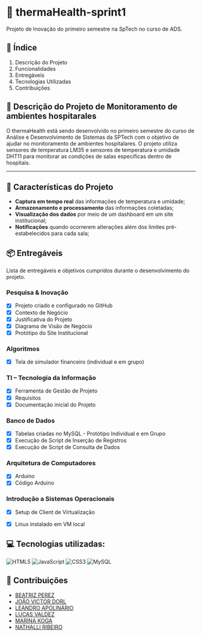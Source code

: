 # 🏥 thermaHealth-sprint1
Projeto de Inovação do primeiro semestre na SpTech no curso de ADS.

## 📝 Índice

1. Descrição do Projeto
2. Funcionalidades
3. Entregáveis
4. Tecnologias Utilizadas
5. Contribuições

## 📁 Descrição do Projeto de Monitoramento de ambientes hospitarales  

O thermaHealth está sendo desenvolvido no primeiro semestre do curso de Análise e Desenvolvimento de Sistemas da SPTech com o objetivo de ajudar no monitoramento de ambientes hospitalares. O projeto utiliza sensores de temperatura LM35 e sensores de temperatura e umidade DHT11 para monitorar as condições de salas específicas dentro de hospitais.

---
 
## 🔧 Características do Projeto
- **Captura em tempo real** das informações de temperatura e umidade;
- **Armazenamento e processamento** das informações coletadas;
- **Visualização dos dados** por meio de um dashboard em um site institucional;
- **Notificações** quando ocorrerem alterações além dos limites pré-estabelecidos para cada sala;

## 📦 Entregáveis
Lista de entregáveis e objetivos cumpridos durante o desenvolvimento do projeto.

### Pesquisa & Inovação
- [x] Projeto criado e configurado no GitHub
- [x] Contexto de Negócio
- [x] Justificativa do Projeto
- [x] Diagrama de Visão de Negócio
- [x] Protótipo do Site Institucional

### Algoritmos
- [x] Tela de simulador financeiro (individual e em grupo)

### TI – Tecnologia da Informação
- [x] Ferramenta de Gestão de Projeto
- [x] Requisitos
- [x] Documentação inicial do Projeto

### Banco de Dados
- [x] Tabelas criadas no MySQL - Protótipo Individual e em Grupo
- [x] Execução de Script de Inserção de Registros
- [x] Execução de Script de Consulta de Dados
  
### Arquitetura de Computadores
- [x] Arduino
- [x] Código Arduino
  
### Introdução a Sistemas Operacionais
- [x] Setup de Client de Virtualização
- [x] Linux instalado em VM local


## 💻 Tecnologias utilizadas:
![HTML5](https://img.shields.io/badge/html5-%23E34F26.svg?style=for-the-badge&logo=html5&logoColor=white)
![JavaScript](https://img.shields.io/badge/javascript-%23323330.svg?style=for-the-badge&logo=javascript&logoColor=%23F7DF1E)
![CSS3](https://img.shields.io/badge/css3-%231572B6.svg?style=for-the-badge&logo=css3&logoColor=white)
![MySQL](https://img.shields.io/badge/mysql-%2300f.svg?style=for-the-badge&logo=mysql&logoColor=white)

## 🤝 Contribuições
- [BEATRIZ PEREZ](https://github.com/Bee-Pirez)
- [JOÃO VICTOR DORL](https://github.com/jvdrossi)
- [LEANDRO APOLINÁRIO](https://github.com/Leandroapolinario)
- [LUCAS VALDEZ](https://github.com/LucasACV)
- [MARINA KOGA](https://github.com/koga010)
- [NATHALLI RIBEIRO](https://github.com/nathalli99)
